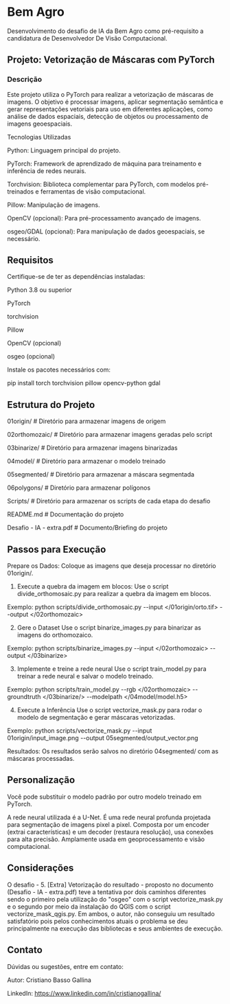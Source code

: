 # Bem Agro
 Desenvolvimento do desafio de IA da Bem Agro como pré-requisito a candidatura de Desenvolvedor De Visão Computacional.

## Projeto: Vetorização de Máscaras com PyTorch

### Descrição

Este projeto utiliza o PyTorch para realizar a vetorização de máscaras de imagens. O objetivo é processar imagens, aplicar segmentação semântica e gerar representações vetoriais para uso em diferentes aplicações, como análise de dados espaciais, detecção de objetos ou processamento de imagens geoespaciais.

Tecnologias Utilizadas

Python: Linguagem principal do projeto.

PyTorch: Framework de aprendizado de máquina para treinamento e inferência de redes neurais.

Torchvision: Biblioteca complementar para PyTorch, com modelos pré-treinados e ferramentas de visão computacional.

Pillow: Manipulação de imagens.

OpenCV (opcional): Para pré-processamento avançado de imagens.

osgeo/GDAL (opcional): Para manipulação de dados geoespaciais, se necessário.

## Requisitos

Certifique-se de ter as dependências instaladas:

Python 3.8 ou superior

PyTorch

torchvision

Pillow

OpenCV (opcional)

osgeo (opcional)

Instale os pacotes necessários com:

pip install torch torchvision pillow opencv-python gdal

## Estrutura do Projeto

01origin/            # Diretório para armazenar imagens de origem

02orthomozaic/       # Diretório para armazenar imagens geradas pelo script

03binarize/          # Diretório para armazenar imagens binarizadas

04model/             # Diretório para armazenar o modelo treinado

05segmented/         # Diretório para armazenar a máscara segmentada

06polygons/          # Diretório para armazenar polígonos

Scripts/             # Diretório para armazenar os scripts de cada etapa do desafio

README.md            # Documentação do projeto

Desafio - IA - extra.pdf # Documento/Briefing do projeto

## Passos para Execução

Prepare os Dados: Coloque as imagens que deseja processar no diretório 01origin/.

1. Execute a quebra da imagem em blocos:
Use o script divide_orthomosaic.py para realizar a quebra da imagem em blocos.

Exemplo:
python scripts/divide_orthomosaic.py --input </01origin/orto.tif> --output </02orthomozaic>

2. Gere o Dataset
Use o script binarize_images.py para binarizar as imagens do orthomozaico.

Exemplo:
python scripts/binarize_images.py --input </02orthomozaic> --output </03binarize>

3. Implemente e treine a rede neural
Use o script train_model.py para treinar a rede neural e salvar o modelo treinado.

Exemplo:
python scripts/train_model.py --rgb </02orthomozaic> --groundtruth </03binarize/> --modelpath </04model/model.h5>

4. Execute a Inferência
Use o script vectorize_mask.py para rodar o modelo de segmentação e gerar máscaras vetorizadas.

Exemplo:
python scripts/vectorize_mask.py --input 01origin/input_image.png --output 05segmented/output_vector.png

Resultados: Os resultados serão salvos no diretório 04segmented/ com as máscaras processadas.

## Personalização

Você pode substituir o modelo padrão por outro modelo treinado em PyTorch. 

A rede neural utilizada é a U-Net. É uma rede neural profunda projetada para segmentação de imagens pixel a pixel. Composta por um encoder (extrai características) e um decoder (restaura resolução), usa conexões para alta precisão. Amplamente usada em geoprocessamento e visão computacional.

## Considerações

O desafio - 5. [Extra] Vetorização do resultado - proposto no documento (Desafio - IA - extra.pdf) teve a tentativa por dois caminhos diferentes sendo o primeiro pela utilização do "osgeo" com o script vectorize_mask.py e o segundo por meio da instalação do QGIS com o script vectorize_mask_qgis.py. Em ambos, o autor, não conseguiu um resultado satisfatório pois pelos conhecimentos atuais o problema se deu principalmente na execução das bibliotecas e seus ambientes de execução.

## Contato

Dúvidas ou sugestões, entre em contato:

Autor: Cristiano Basso Gallina

LinkedIn: https://www.linkedin.com/in/cristianogallina/
